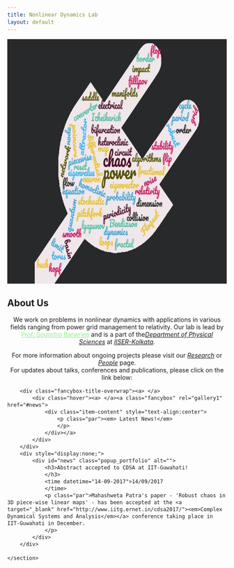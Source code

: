 ```yaml
---
title: Nonlinear Dynamics Lab
layout: default
---
```


<div class="wrapper-holder grey">
    <section id="main">
        <div style="text-align: center;"><u><strong><img src="images/wordcloud.jpg" style="width: 826px; height: 562px;"></strong></u>
        </div>
        <h2>About Us</h2>
        <p class="par" style="text-align: center;"><span>We work on problems in nonlinear dynamics with applications in various fields ranging from power grid management to relativity. Our lab is lead by <a href="people.html" style="color:#90EE90;">Prof. Soumitro Banerjee</a> and is a part of the<a target="_blank" title="dps-iiserkol" href="https://physics.iiserkol.ac.in/"><em>Department of Physical Sciences</em></a> at <a target="_blank" href="http://www.iiserkol.ac.in/"><em>IISER-Kolkata</em></a>.<br></span>
        </p>
        <p style="text-align: center;" class="par">
            <span>For more information about ongoing projects please visit our <a href="research.html"><em>Research</em></a> or <a href="people.html"><em>People</em></a> page.<br> For updates about talks, conferences and publications, please click on the link below: 
            </span>
        </p>
          
        <div class="fancybox-title-overwrap"><a> </a>
            <div class="hover"><a> </a><a class="fancybox" rel="gallery1" href="#news">
                <div class="item-content" style="text-align:center">
                    <p class="par"><em> Latest News!</em>
                    </p>
                </div></a>
            </div>
        </div>
        <div style="display:none;">
            <div id="news" class="popup_portfolio" alt="">
                <h3>Abstract accepted to CDSA at IIT-Guwahati!
                </h3>
                <time datetime="14-09-2017">14/09/2017
                </time>
                <p class="par">Mahashweta Patra's paper - 'Robust chaos in 3D piece-wise linear maps' - has been accepted at the <a target="_blank" href="http://www.iitg.ernet.in/cdsa2017/"><em>Complex Dynamical Systems and Analysis</em></a> conference taking place in IIT-Guwahati in December.
                </p>
            </div>
        </div>
        
    </section>
</div>